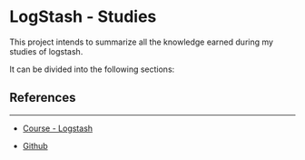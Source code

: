 # LogStash - Studies

This project intends to summarize all the knowledge earned during my studies of logstash.

It can be divided into the following sections:

## References
---

- [Course - Logstash](https://www.udemy.com/share/101yeKCEQScl9X/)

- [Github](https://github.com/codingexplained/data-processing-with-logstash)